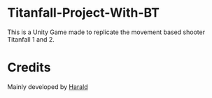 # Titanfall-Project-With-BT
This is a Unity Game made to replicate the movement based shooter Titanfall 1 and 2.

# Credits
Mainly developed by [Harald](https://www.youtube.com/@harald1)
